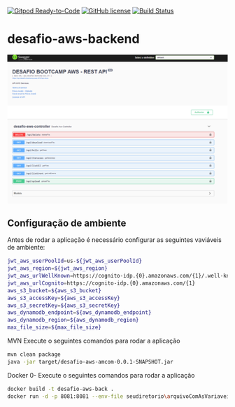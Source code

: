 [![Gitpod Ready-to-Code](https://img.shields.io/badge/Gitpod-Ready--to--Code-blue?logo=gitpod)](https://gitpod.io/#https://github.com/FlavioAndre/desafio-cloud-aws/tree/main/desafio-aws-backend)
[![GitHub license](https://img.shields.io/github/license/FlavioAndre/desafio-cloud-aws)](https://github.com/FlavioAndre/desafio-cloud-aws/blob/main/LICENSE)
[![Build Status](https://dev.azure.com/desenvapps2014/desafio-bootcamp-aws/_apis/build/status/desafio-bootcamp-aws-Back-CI?branchName=main)](https://dev.azure.com/desenvapps2014/desafio-bootcamp-aws/_build/latest?definitionId=4&branchName=main)


# desafio-aws-backend

![signin](./logo.png)
## Configuração de ambiente

Antes de rodar a aplicação é necessário configurar as seguintes vaviáveis de ambiente:

```bash
jwt_aws_userPoolId=us-${jwt_aws_userPoolId}
jwt_aws_region=${jwt_aws_region}
jwt_aws_urlWellKnown=https://cognito-idp.{0}.amazonaws.com/{1}/.well-known/jwks.json
jwt_aws_urlCognito=https://cognito-idp.{0}.amazonaws.com/{1}
aws_s3_bucket=${aws_s3_bucket}
aws_s3_accessKey=${aws_s3_accessKey}
aws_s3_secretKey=${aws_s3_secretKey}
aws_dynamodb_endpoint=${aws_dynamodb_endpoint}
aws_dynamodb_region=${aws_dynamodb_region}
max_file_size=${max_file_size}
```

MVN Execute o seguintes comandos para rodar a aplicação

```bash
mvn clean package
java -jar target/desafio-aws-amcom-0.0.1-SNAPSHOT.jar
```


Docker 0- Execute o seguintes comandos para rodar a aplicação

```bash
docker build -t desafio-aws-back .
docker run -d -p 8081:8081 --env-file seudiretorio\arquivoComAsVariaveisDeAmbiente\env.dev

```
